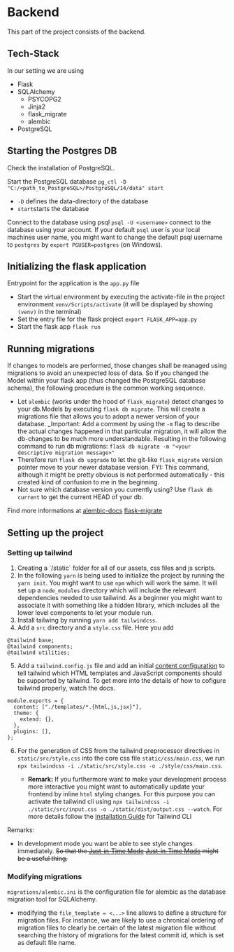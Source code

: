 # Backend

This part of the project consists of the backend.

## Tech-Stack

In our setting we are using

- Flask
- SQLAlchemy
  - PSYCOPG2
  - Jinja2
  - flask_migrate
  - alembic
- PostgreSQL

## Starting the Postgres DB

Check the installation of PostgreSQL.

Start the PostgreSQL database `pg_ctl -D "C:/<path_to_PostgreSQL>/PostgreSQL/14/data" start`

- `-D` defines the data-directory of the database
- `start`starts the database

Connect to the database using psql
`psql -U <username>` connect to the database using your account. If your default `psql` user is your local machines user name, you might want to change the default psql username to `postgres` by `export PGUSER=postgres` (on Windows).

## Initializing the flask application

Entrypoint for the application is the `app.py` file

- Start the virtual environment by executing the activate-file in the project environment `venv/Scripts/activate` (it will be displayed by showing `(venv)` in the terminal)
- Set the entry file for the flask project `export FLASK_APP=app.py`
- Start the flask app `flask run`

## Running migrations

If changes to models are performed, those changes shall be managed using migrations to avoid an unexpected loss of data. So if you changed the Model within your flask app (thus changed the PostgreSQL database schema), the following procedure is the common working sequence.

- Let `alembic` (works under the hood of `flask_migrate`) detect changes to your db.Models by executing `flask db migrate`. This will create a migrations file that allows you to adopt a newer version of your database. \_Important: Add a comment by using the `-m` flag to describe the actual changes happened in that particular migration, it will allow the db-changes to be much more understandable. Resulting in the following command to run db migrations: `flask db migrate -m "<your descriptive migration message>"`
- Therefore run `flask db upgrade` to let the git-like `flask_migrate` version pointer move to your newer database version. FYI: This command, although it might be pretty obvious is not performed automatically - this created kind of confusion to me in the beginning.
- Not sure which database version you currently using? Use `flask db current` to get the current HEAD of your db.

Find more informations at [alembic-docs](https://alembic.sqlalchemy.org/en/latest/) [flask-migrate](https://flask-migrate.readthedocs.io/en/latest/)

## Setting up the project

### Setting up tailwind

1. Creating a `/static´ folder for all of our assets, css files and js scripts.
2. In the following `yarn` is being used to initialize the project by running the `yarn init`. You might want to use `npm` which will work the same. It will set up a `node_modules` directory which will include the relevant dependencies needed to use tailwind. As a beginner you might want to associate it with something like a hidden library, which includes all the lower level components to let your module run.
3. Install tailwing by running `yarn add tailwindcss`.
4. Add a `src` directory and a `style.css` file. Here you add

```
@tailwind base;
@tailwind components;
@tailwind utilities;
```

5. Add a `tailwind.config.js` file and add an initial [content configuration](https://tailwindcss.com/docs/content-configuration) to tell tailwind which HTML templates and JavaScript components should be supported by tailwind. To get more into the details of how to cofigure tailwind properly, watch the docs.

```
module.exports = {
  content: ["./templates/*.{html,js,jsx}"],
  theme: {
    extend: {},
  },
  plugins: [],
};
```

6. For the generation of CSS from the tailwind preprocessor directives in `static/src/style.css` into the core css file `static/css/main.css`, we run `npx tailwindcss -i ./static/src/style.css -o ./style/css/main.css`.

   - **Remark:** If you furthermore want to make your development process more interactive you might want to automatically update your frontend by inline `html` styling changes. For this purpose you can activate the tailwind cli using `npx tailwindcss -i ./static/src/input.css -o ./static/dist/output.css --watch`. For more details follow the [Installation Guide](https://tailwindcss.com/docs/installation) for Tailwind CLI

Remarks:

- In development mode you want be able to see style changes immediately. ~~So that the [Just-in-Time Mode](https://v2.tailwindcss.com/docs/just-in-time-mode) [Just-in-Time Mode](https://tailwindcss.com/blog/just-in-time-the-next-generation-of-tailwind-css) might be a useful thing.~~

### Modifying migrations

`migrations/alembic.ini` is the configuration file for alembic as the database migration tool for SQLAlchemy.

- modifying the `file_template = <...>` line allows to define a structure for migration files. For instance, we are likely to use a chronical ordering of migration files to clearly be certain of the latest migration file without searching the history of migrations for the latest commit id, which is set as default file name.
